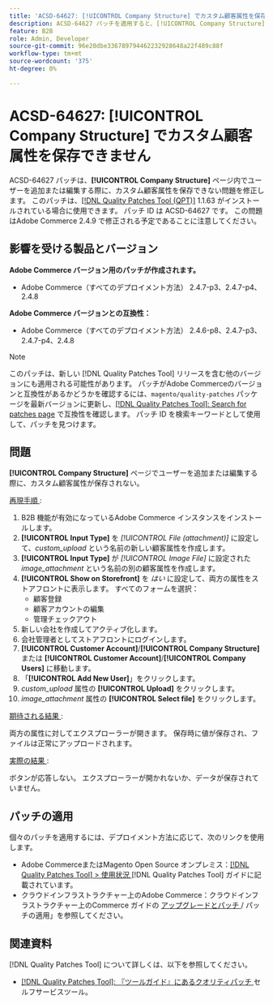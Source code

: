 ```yaml
---
title: 'ACSD-64627: [!UICONTROL Company Structure] でカスタム顧客属性を保存できません'
description: ACSD-64627 パッチを適用すると、[!UICONTROL Company Structure] 内のユーザーを追加または編集する際にカスタムカスタマー属性が保存されないAdobe Commerceの問題を修正できます。
feature: B2B
role: Admin, Developer
source-git-commit: 96e20dbe336789794462232928648a22f489c88f
workflow-type: tm+mt
source-wordcount: '375'
ht-degree: 0%

---
```



# ACSD-64627: [!UICONTROL Company Structure] でカスタム顧客属性を保存できません

ACSD-64627 パッチは、**[!UICONTROL Company Structure]** ページ内でユーザーを追加または編集する際に、カスタム顧客属性を保存できない問題を修正します。 このパッチは、[[!DNL Quality Patches Tool (QPT)]](/help/tools/quality-patches-tool/quality-patches-tool-to-self-serve-quality-patches.md) 1.1.63 がインストールされている場合に使用できます。 パッチ ID は ACSD-64627 です。 この問題はAdobe Commerce 2.4.9 で修正される予定であることに注意してください。

## 影響を受ける製品とバージョン

**Adobe Commerce バージョン用のパッチが作成されます。**

* Adobe Commerce（すべてのデプロイメント方法） 2.4.7-p3、2.4.7-p4、2.4.8

**Adobe Commerce バージョンとの互換性：**

* Adobe Commerce（すべてのデプロイメント方法） 2.4.6-p8、2.4.7-p3、2.4.7-p4、2.4.8

>[!NOTE]
>
>このパッチは、新しい [!DNL Quality Patches Tool] リリースを含む他のバージョンにも適用される可能性があります。 パッチがAdobe Commerceのバージョンと互換性があるかどうかを確認するには、`magento/quality-patches` パッケージを最新バージョンに更新し、[[!DNL Quality Patches Tool]: Search for patches page](https://experienceleague.adobe.com/tools/commerce-quality-patches/index.html?lang=ja) で互換性を確認します。 パッチ ID を検索キーワードとして使用して、パッチを見つけます。

## 問題

**[!UICONTROL Company Structure]** ページでユーザーを追加または編集する際に、カスタム顧客属性が保存されない。

<u> 再現手順 </u>:

1. B2B 機能が有効になっているAdobe Commerce インスタンスをインストールします。
1. **[!UICONTROL Input Type]** を *[!UICONTROL File (attachment)]* に設定して、*custom_upload* という名前の新しい顧客属性を作成します。
1. **[!UICONTROL Input Type]** が *[!UICONTROL Image File]* に設定された *image_attachment* という名前の別の顧客属性を作成します。
1. **[!UICONTROL Show on Storefront]** を *はい* に設定して、両方の属性をストアフロントに表示します。 すべてのフォームを選択：
   * 顧客登録
   * 顧客アカウントの編集
   * 管理チェックアウト
1. 新しい会社を作成してアクティブ化します。
1. 会社管理者としてストアフロントにログインします。
1. **[!UICONTROL Customer Account]**/**[!UICONTROL Company Structure]** または **[!UICONTROL Customer Account]**/**[!UICONTROL Company Users]** に移動します。
1. 「**[!UICONTROL Add New User]**」をクリックします。
1. *custom_upload* 属性の **[!UICONTROL Upload]** をクリックします。
1. *image_attachment* 属性の **[!UICONTROL Select file]** をクリックします。

<u> 期待される結果 </u>:

両方の属性に対してエクスプローラーが開きます。 保存時に値が保存され、ファイルは正常にアップロードされます。

<u> 実際の結果 </u>:

ボタンが応答しない。 エクスプローラーが開かれないか、データが保存されていません。

## パッチの適用

個々のパッチを適用するには、デプロイメント方法に応じて、次のリンクを使用します。

* Adobe CommerceまたはMagento Open Source オンプレミス：[[!DNL Quality Patches Tool] > 使用状況 ](/help/tools/quality-patches-tool/usage.md) [!DNL Quality Patches Tool] ガイドに記載されています。
* クラウドインフラストラクチャー上のAdobe Commerce：クラウドインフラストラクチャー上のCommerce ガイドの [ アップグレードとパッチ ](https://experienceleague.adobe.com/docs/commerce-cloud-service/user-guide/develop/upgrade/apply-patches.html?lang=ja)/ パッチの適用」を参照してください。

## 関連資料

[!DNL Quality Patches Tool] について詳しくは、以下を参照してください。

* [[!DNL Quality Patches Tool]: 『ツールガイド』にあるクオリティパッチ ](/help/tools/quality-patches-tool/quality-patches-tool-to-self-serve-quality-patches.md) セルフサービスツール。
